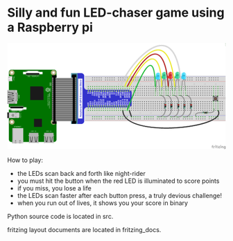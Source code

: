 # Silly and fun LED-chaser game using a Raspberry pi

![](fritzing_docs/led_chaser_game_bb.png)

How to play:
- the LEDs scan back and forth like night-rider
- you must hit the button when the red LED is illuminated to score points
- if you miss, you lose a life
- the LEDs scan faster after each button press, a truly devious challenge!
- when you run out of lives, it shows you your score in binary

Python source code is located in src.

fritzing layout documents are located in fritzing_docs.
